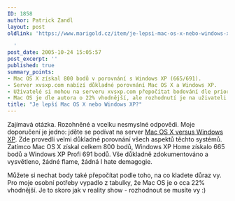 ```yaml
---
ID: 1858
author: Patrick Zandl
layout: post
oldlink: 'https://www.marigold.cz/item/je-lepsi-mac-os-x-nebo-windows-xp

  '
post_date: 2005-10-24 15:05:57
post_excerpt: ''
published: true
summary_points:
- Mac OS X získal 800 bodů v porovnání s Windows XP (665/691).
- Server xvsxp.com nabízí důkladné porovnání Mac OS X a Windows XP.
- Uživatelé si mohou na serveru xvsxp.com přepočítat bodování dle priorit.
- Mac OS je dle autora o 22% vhodnější, ale rozhodnutí je na uživateli.
title: "Je lepší Mac OS X nebo Windows XP?"
---
```


<p>Zajímavá otázka. Rozohněné a vcelku nesmyslné odpovědi. Moje doporučení je jedno: jděte se podívat na server <a href="http://www.xvsxp.com/">Mac OS X versus Windows XP</a>. Zde provedli velmi důkladné porovnání všech aspektů těchto systémů. Zatímco Mac OS X získal celkem 800 bodů, Windows XP Home získalo 665 bodů a Windows XP Profi 691 bodů. Vše důkladně zdokumentováno a vysvětleno, žádné flame, žádná I hate demagogie. </p>

<p>Můžete si nechat body také přepočítat podle toho, na co kladete důraz vy. Pro moje osobní potřeby vypadlo z tabulky, že Mac OS je o cca 22% vhodnější. Je to skoro jak v reality show - rozhodnout se musíte vy :)
</p>